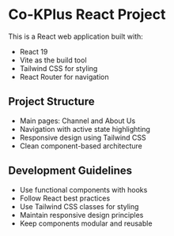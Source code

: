 <!-- Use this file to provide workspace-specific custom instructions to Copilot. For more details, visit https://code.visualstudio.com/docs/copilot/copilot-customization#_use-a-githubcopilotinstructionsmd-file -->

# Co-KPlus React Project

This is a React web application built with:
- React 19
- Vite as the build tool
- Tailwind CSS for styling
- React Router for navigation

## Project Structure
- Main pages: Channel and About Us
- Navigation with active state highlighting
- Responsive design using Tailwind CSS
- Clean component-based architecture

## Development Guidelines
- Use functional components with hooks
- Follow React best practices
- Use Tailwind CSS classes for styling
- Maintain responsive design principles
- Keep components modular and reusable